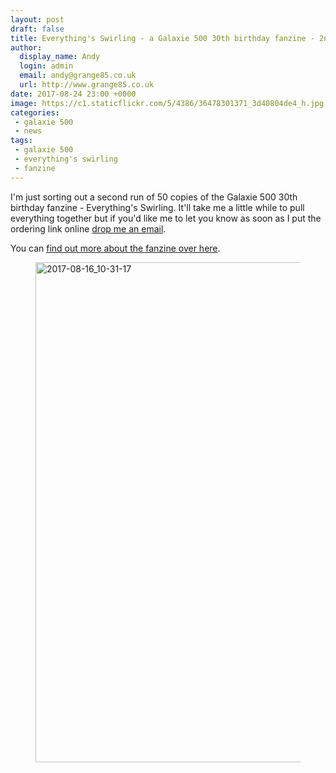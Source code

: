```yaml
---
layout: post
draft: false
title: Everything's Swirling - a Galaxie 500 30th birthday fanzine - 2nd run
author:
  display_name: Andy
  login: admin
  email: andy@grange85.co.uk
  url: http://www.grange85.co.uk
date: 2017-08-24 23:00 +0000
image: https://c1.staticflickr.com/5/4386/36478301371_3d40804de4_h.jpg
categories:
 - galaxie 500
 - news
tags:
 - galaxie 500
 - everything's swirling
 - fanzine
---
```

<p class="lead">I'm just sorting out a second run of 50 copies of the Galaxie 500 30th birthday fanzine - Everything's Swirling. It'll take me a little while to pull everything together but if you'd like me to let you know as soon as I put the ordering link online <a href="/about/">drop me an email</a>.</p>

<p>You can <a href="/2017/08/17/everythings-swirling-a-galaxie-500-fanzine/">find out more about the fanzine over here</a>.</p>

<figure class="aligncenter"><a data-flickr-embed="true"  href="https://www.flickr.com/photos/grange85/36478301371/in/dateposted/" title="2017-08-16_10-31-17"><img src="https://farm5.staticflickr.com/4386/36478301371_f2a2545416_c.jpg" width="600" height="800" alt="2017-08-16_10-31-17"></a></figure>
